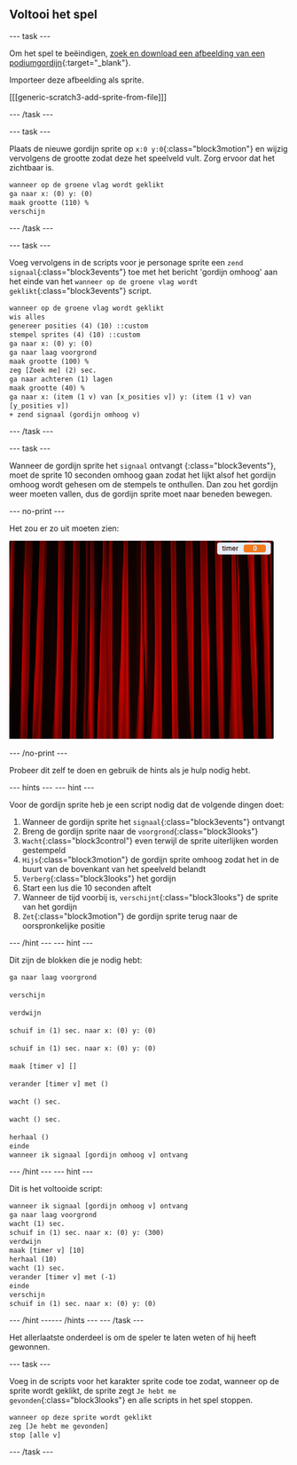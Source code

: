 ## Voltooi het spel

--- task ---

Om het spel te beëindigen, [zoek en download een afbeelding van een podiumgordijn](https://www.google.co.uk/search?q=stage+curtain&source=lnms&tbm=isch&sa=X&ved=0ahUKEwjKg9O1k8_VAhXSL1AKHe1HDMIQ_AUICigB&biw=1362&bih=584){:target="_blank"}.

Importeer deze afbeelding als sprite.

[[[generic-scratch3-add-sprite-from-file]]]

--- /task ---

--- task ---

Plaats de nieuwe gordijn sprite op `x:0 y:0`{:class="block3motion"} en wijzig vervolgens de grootte zodat deze het speelveld vult. Zorg ervoor dat het zichtbaar is.

```blocks3
wanneer op de groene vlag wordt geklikt
ga naar x: (0) y: (0)
maak grootte (110) %
verschijn
```

--- /task ---

--- task ---

Voeg vervolgens in de scripts voor je personage sprite een `zend signaal`{:class="block3events"} toe met het bericht 'gordijn omhoog' aan het einde van het `wanneer op de groene vlag wordt geklikt`{:class="block3events"} script.

```blocks3
wanneer op de groene vlag wordt geklikt
wis alles
genereer posities (4) (10) ::custom
stempel sprites (4) (10) ::custom
ga naar x: (0) y: (0)
ga naar laag voorgrond
maak grootte (100) %
zeg [Zoek me] (2) sec.
ga naar achteren (1) lagen
maak grootte (40) %
ga naar x: (item (1 v) van [x_posities v]) y: (item (1 v) van [y_posities v])
+ zend signaal (gordijn omhoog v)
```

--- /task ---

--- task ---

Wanneer de gordijn sprite het `signaal` ontvangt {:class="block3events"}, moet de sprite 10 seconden omhoog gaan zodat het lijkt alsof het gordijn omhoog wordt gehesen om de stempels te onthullen. Dan zou het gordijn weer moeten vallen, dus de gordijn sprite moet naar beneden bewegen.

--- no-print ---

Het zou er zo uit moeten zien:

![demo 2](images/demo_2.gif)

--- /no-print ---

Probeer dit zelf te doen en gebruik de hints als je hulp nodig hebt.

--- hints ---
 --- hint ---

Voor de gordijn sprite heb je een script nodig dat de volgende dingen doet:

1. Wanneer de gordijn sprite het `signaal`{:class="block3events"} ontvangt
2. Breng de gordijn sprite naar de `voorgrond`{:class="block3looks"}
3. `Wacht`{:class="block3control"} even terwijl de sprite uiterlijken worden gestempeld
4. `Hijs`{:class="block3motion"} de gordijn sprite omhoog zodat het in de buurt van de bovenkant van het speelveld belandt
5. `Verberg`{:class="block3looks"} het gordijn
6. Start een lus die 10 seconden aftelt
7. Wanneer de tijd voorbij is, `verschijnt`{:class="block3looks"} de sprite van het gordijn
8. `Zet`{:class="block3motion"} de gordijn sprite terug naar de oorspronkelijke positie

--- /hint --- --- hint ---

Dit zijn de blokken die je nodig hebt:

```blocks3
ga naar laag voorgrond

verschijn

verdwijn

schuif in (1) sec. naar x: (0) y: (0)

schuif in (1) sec. naar x: (0) y: (0)

maak [timer v] []

verander [timer v] met ()

wacht () sec.

wacht () sec.

herhaal ()
einde
wanneer ik signaal [gordijn omhoog v] ontvang
```

--- /hint --- --- hint ---

Dit is het voltooide script:

```blocks3
wanneer ik signaal [gordijn omhoog v] ontvang
ga naar laag voorgrond
wacht (1) sec.
schuif in (1) sec. naar x: (0) y: (300)
verdwijn
maak [timer v] [10]
herhaal (10)
wacht (1) sec.
verander [timer v] met (-1)
einde
verschijn
schuif in (1) sec. naar x: (0) y: (0)
```

--- /hint ------ /hints --- --- /task ---

Het allerlaatste onderdeel is om de speler te laten weten of hij heeft gewonnen.

--- task ---

Voeg in de scripts voor het karakter sprite code toe zodat, wanneer op de sprite wordt geklikt, de sprite zegt `Je hebt me gevonden`{:class="block3looks"} en alle scripts in het spel stoppen.

```blocks3
wanneer op deze sprite wordt geklikt
zeg [Je hebt me gevonden]
stop [alle v]
```

--- /task ---